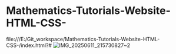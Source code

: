 # Mathematics-Tutorials-Website-HTML-CSS-<br>
file:///E:/Git_workspace/Mathematics-Tutorials-Website-HTML-CSS-/index.html?#
![IMG_20250611_215730827~2](https://github.com/user-attachments/assets/5b6f7b04-f72a-45d7-a9eb-102d66d57886)
